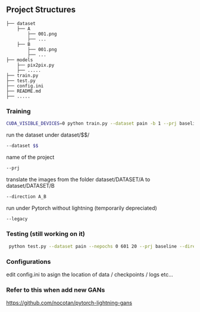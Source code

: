  

## Project Structures
    ├── dataset                    
        ├── A
            ├── 001.png
            ├── ...
        ├── B
            ├── 001.png
            ├── ...
    ├── models              
        ├── pix2pix.py
        ├── .....
    ├── train.py
    ├── test.py
    ├── config.ini
    ├── README.md
    ├── .....

### Training
```bash
CUDA_VISIBLE_DEVICES=0 python train.py --dataset pain -b 1 --prj baseline --direction a_b
```
run the dataset under dataset/$$/
```bash
--dataset $$
```
name of the project
```bash
--prj
```
translate the images from the folder dataset/DATASET/A to dataset/DATASET/B
```bash
--direction A_B
```
run under Pytorch without lightning (temporarily depreciated)
```bash
--legacy
```

### Testing (still working on it)
```bash
 python test.py --dataset pain --nepochs 0 601 20 --prj baseline --direction a_b
```

### Configurations
edit config.ini to asign the location of data / checkpoints / logs etc...


### Refer to this when add new GANs
https://github.com/nocotan/pytorch-lightning-gans
